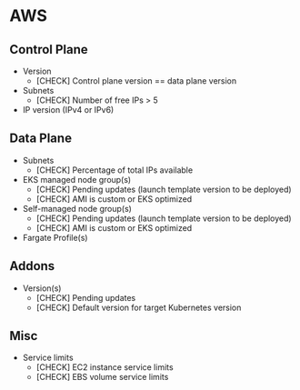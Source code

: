 # AWS

## Control Plane

- Version
  - [CHECK] Control plane version == data plane version
- Subnets
  - [CHECK] Number of free IPs > 5
- IP version (IPv4 or IPv6)

## Data Plane

- Subnets
  - [CHECK] Percentage of total IPs available
- EKS managed node group(s)
  - [CHECK] Pending updates (launch template version to be deployed)
  - [CHECK] AMI is custom or EKS optimized
- Self-managed node group(s)
  - [CHECK] Pending updates (launch template version to be deployed)
  - [CHECK] AMI is custom or EKS optimized
- Fargate Profile(s)

## Addons

- Version(s)
  - [CHECK] Pending updates
  - [CHECK] Default version for target Kubernetes version

## Misc

- Service limits
  - [CHECK] EC2 instance service limits
  - [CHECK] EBS volume service limits
